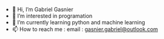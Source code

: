 - 👋 Hi, I’m Gabriel Gasnier
- 👀 I’m interested in programation
- 🌱 I’m currently learning python and machine learning
- 📫 How to reach me : email : gasnier.gabriel@outlook.com

<!---
GasnierGabriel/GasnierGabriel is a ✨ special ✨ repository because its `README.md` (this file) appears on your GitHub profile.
You can click the Preview link to take a look at your changes.
--->
